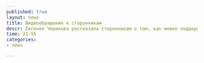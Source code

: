 ```yaml
---
published: true
layout: news
title: Видеообращение к сторонникам
descr: Евгения Чирикова рассказала сторонникам о том, как можно поддержать ее кампанию. ВИДЕО
time: 21-55
categories:
- news

---
```


<object width="420" height="315"><param name="movie" value="http://www.youtube.com/v/KbjasClif6s?version=3&amp;hl=ru_RU"></param><param name="allowFullScreen" value="true"></param><param name="allowscriptaccess" value="always"></param><embed src="http://www.youtube.com/v/KbjasClif6s?version=3&amp;hl=ru_RU" type="application/x-shockwave-flash" width="420" height="315" allowscriptaccess="always" allowfullscreen="true"></embed></object>